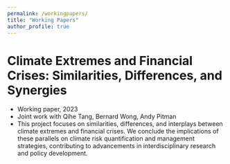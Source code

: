 ```yaml
---
permalink: /workingpapers/
title: "Working Papers"
author_profile: true
---
```


Climate Extremes and Financial Crises: Similarities, Differences, and Synergies
===
* Working paper, 2023
* Joint work with Qihe Tang, Bernard Wong, Andy Pitman
* This project focuses on similarities, differences, and interplays between climate extremes and financial crises. We conclude the implications of these parallels on climate risk quantification and management strategies, contributing to advancements in interdisciplinary research and policy development.
